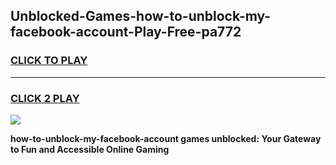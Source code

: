 
## Unblocked-Games-how-to-unblock-my-facebook-account-Play-Free-pa772
<h3>
<a href="https://premium76.site?title=how-to-unblock-my-facebook-account&ref=23A">CLICK TO PLAY</a></h3>
<hr>

<h3>
<a href="https://premium76.site?title=how-to-unblock-my-facebook-account&ref=23A">CLICK 2 PLAY</a>
  
</h3>

<a href="https://premium76.site?title=how-to-unblock-my-facebook-account&ref=23A"><img src="https://clearcache.store/games.png"></a>


**how-to-unblock-my-facebook-account games unblocked: Your Gateway to Fun and Accessible Online Gaming**
